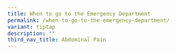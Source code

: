 ```yaml
---
title: When to go to the Emergency Department
permalink: /when-to-go-to-the-emergency-department/
variant: tiptap
description: ""
third_nav_title: Abdominal Pain
---
```

